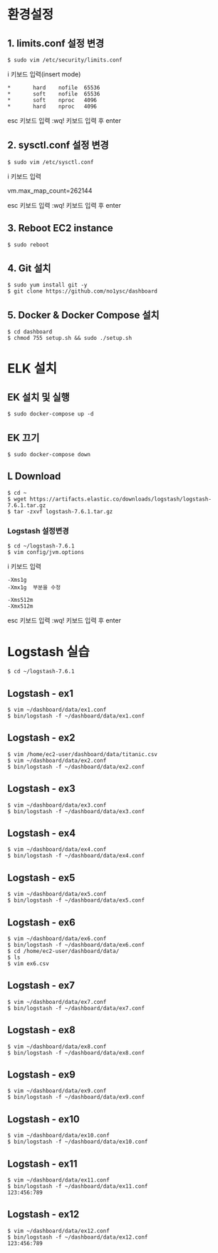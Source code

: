 # 환경설정
## 1. limits.conf 설정 변경 
```
$ sudo vim /etc/security/limits.conf
```

i 키보드 입력(insert mode)
```
*       hard    nofile  65536
*       soft    nofile  65536
*       soft    nproc   4096
*       hard    nproc   4096
```
esc 키보드 입력
:wq! 키보드 입력 후 enter

## 2. sysctl.conf 설정 변경 
```
$ sudo vim /etc/sysctl.conf
```

i 키보드 입력

vm.max_map_count=262144

esc 키보드 입력
:wq! 키보드 입력 후 enter

## 3. Reboot EC2 instance 
```
$ sudo reboot
```

## 4. Git 설치
```
$ sudo yum install git -y
$ git clone https://github.com/no1ysc/dashboard
```

## 5. Docker & Docker Compose 설치
```
$ cd dashboard
$ chmod 755 setup.sh && sudo ./setup.sh
```

# ELK 설치
## EK 설치 및 실행
```
$ sudo docker-compose up -d
```

## EK 끄기
```
$ sudo docker-compose down
```


## L Download
```
$ cd ~
$ wget https://artifacts.elastic.co/downloads/logstash/logstash-7.6.1.tar.gz
$ tar -zxvf logstash-7.6.1.tar.gz
```

### Logstash 설정변경
```
$ cd ~/logstash-7.6.1
$ vim config/jvm.options
```

i 키보드 입력
```
-Xms1g
-Xmx1g  부분을 수정

-Xms512m
-Xmx512m
```
esc 키보드 입력
:wq! 키보드 입력 후 enter


# Logstash 실습
```
$ cd ~/logstash-7.6.1
```
## Logstash - ex1
```
$ vim ~/dashboard/data/ex1.conf
$ bin/logstash -f ~/dashboard/data/ex1.conf
```

## Logstash - ex2
```
$ vim /home/ec2-user/dashboard/data/titanic.csv
$ vim ~/dashboard/data/ex2.conf
$ bin/logstash -f ~/dashboard/data/ex2.conf
```

## Logstash - ex3
```
$ vim ~/dashboard/data/ex3.conf
$ bin/logstash -f ~/dashboard/data/ex3.conf
```

## Logstash - ex4
```
$ vim ~/dashboard/data/ex4.conf
$ bin/logstash -f ~/dashboard/data/ex4.conf
```

## Logstash - ex5
```
$ vim ~/dashboard/data/ex5.conf
$ bin/logstash -f ~/dashboard/data/ex5.conf
```

## Logstash - ex6
```
$ vim ~/dashboard/data/ex6.conf
$ bin/logstash -f ~/dashboard/data/ex6.conf
$ cd /home/ec2-user/dashboard/data/
$ ls
$ vim ex6.csv
```

## Logstash - ex7
```
$ vim ~/dashboard/data/ex7.conf
$ bin/logstash -f ~/dashboard/data/ex7.conf
```

## Logstash - ex8
```
$ vim ~/dashboard/data/ex8.conf
$ bin/logstash -f ~/dashboard/data/ex8.conf
```

## Logstash - ex9
```
$ vim ~/dashboard/data/ex9.conf
$ bin/logstash -f ~/dashboard/data/ex9.conf
```

## Logstash - ex10
```
$ vim ~/dashboard/data/ex10.conf
$ bin/logstash -f ~/dashboard/data/ex10.conf
```

## Logstash - ex11
```
$ vim ~/dashboard/data/ex11.conf
$ bin/logstash -f ~/dashboard/data/ex11.conf
123:456:789
```

## Logstash - ex12
```
$ vim ~/dashboard/data/ex12.conf
$ bin/logstash -f ~/dashboard/data/ex12.conf
123:456:789
```
